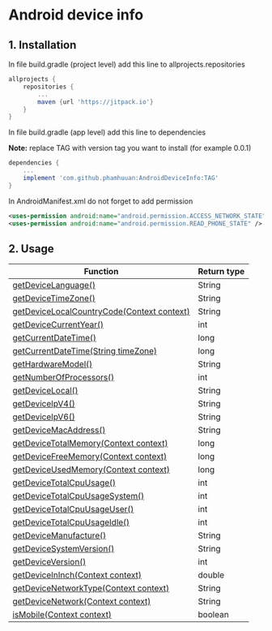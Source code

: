 # Android device info

## 1. Installation

In file build.gradle (project level) add this line to allprojects.repositories
```groovy
allprojects {
    repositories {
        ...
        maven {url 'https://jitpack.io'}
    }
}
```

In file build.gradle (app level) add this line to dependencies

**Note:** replace TAG with version tag you want to install (for example 0.0.1)

```groovy
dependencies {
    ...
    implement 'com.github.phamhuuan:AndroidDeviceInfo:TAG'
}
```

In AndroidManifest.xml do not forget to add permission

```xml
<uses-permission android:name="android.permission.ACCESS_NETWORK_STATE" />
<uses-permission android:name="android.permission.READ_PHONE_STATE" />
```

## 2. Usage
| Function | Return type |
| -------- | ----------- |
| [getDeviceLanguage()](#getdevicelanguage) | String |
| [getDeviceTimeZone()](#getdevicetimezone) | String |
| [getDeviceLocalCountryCode(Context context)](#getdevicelocalcountrycode) | String |
| [getDeviceCurrentYear()](#getdevicecurrentyear) | int |
| [getCurrentDateTime()](#getcurrentdatetime) | long |
| [getCurrentDateTime(String timeZone)](#getcurrentdatetime) | long |
| [getHardwareModel()](#gethardwaremodel) | String |
| [getNumberOfProcessors()](#getnumberofprocessors) | int |
| [getDeviceLocal()](#getdevicelocal) | String |
| [getDeviceIpV4()](#getdeviceipv4) | String |
| [getDeviceIpV6()](#getdeviceipv6) | String |
| [getDeviceMacAddress()](#getdevicemacaddress) | String |
| [getDeviceTotalMemory(Context context)](#getdevicetotalmemory) | long |
| [getDeviceFreeMemory(Context context)](#getdevicefreememory) | long |
| [getDeviceUsedMemory(Context context)](#getdeviceusedmemory) | long |
| [getDeviceTotalCpuUsage()](#getdevicetotalcpuusage) | int |
| [getDeviceTotalCpuUsageSystem()](#getdevicetotalcpuusagesystem) | int |
| [getDeviceTotalCpuUsageUser()](#getdevicetotalcpuusageuser) | int |
| [getDeviceTotalCpuUsageIdle()](#getdevicetotalcpuusageidle) | int |
| [getDeviceManufacture()](#getdevicemanufacture) | String |
| [getDeviceSystemVersion()](#getdevicesystemversion) | String |
| [getDeviceVersion()](#getdeviceversion) | int |
| [getDeviceInInch(Context context)](#getdeviceininch) | double |
| [getDeviceNetworkType(Context context)](#getdevicenetworktype) | String |
| [getDeviceNetwork(Context context)](#getdevicenetwork) | String |
| [isMobile(Context context)](#isMobile) | boolean |